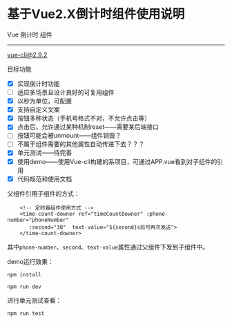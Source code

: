 ﻿# 基于Vue2.X倒计时组件使用说明

Vue 倒计时 组件

---

vue-cli@2.9.2

目标功能

- [x] 实现倒计时功能
- [ ] 适应多场景且设计良好的可复用组件
- [x] 以秒为单位，可配置
- [X] 支持自定义文案
- [X] 按钮多种状态（手机号格式不对，不允许点击等）
- [X] 点击后，允许通过某种机制reset——需要某后端接口
- [ ] 按钮可能会被unmount——组件销毁？
- [ ] 不属于组件需要的其他属性自动传递下去？？？
- [X] 单元测试——待完善
- [X] 使用demo——使用Vue-cli构建的系项目，可通过APP.vue看到对子组件的引用
- [X] 代码规范和使用文档

父组件引用子组件的方式：
```
    <!-- 定时器组件使用方式 -->
    <time-count-downer ref="timeCountDowner" :phone-number="phoneNumber"
       :second="30"  text-value="${second}s后可再次发送">
    </time-count-downer>
```
其中`phone-number`、`second`、`text-value`属性通过父组件下发到子组件中。

demo运行效果：

    npm install
    
    npm run dev
进行单元测试查看：
    
    npm run test  





